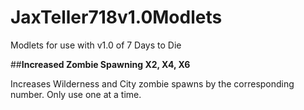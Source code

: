 # JaxTeller718v1.0Modlets
Modlets for use with v1.0 of 7 Days to Die

##**Increased Zombie Spawning X2, X4, X6**

Increases Wilderness and City zombie spawns by the corresponding number. Only use one at a time.


